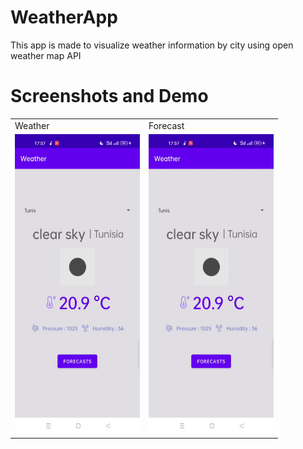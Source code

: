 # WeatherApp
This app is made to visualize weather information by city using open weather map API
# Screenshots and Demo

<table align="center">
  <tr>
    <td>Weather</td>
     <td>Forecast</td>
    
  </tr>
  <tr>
    <td><img src="./Demo1.gif" width=200 height=480></td>
    <td><img src="./Demo2.gif" width=200 height=480></td>
  </tr>
 </table>
 
